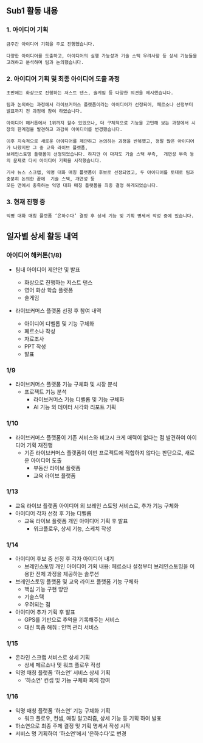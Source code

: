 ## **Sub1 활동 내용**

### 1. **아이디어 기획**
    
    금주간 아이디어 기획을 주로 진행했습니다. 
    
    다양한 아이디어를 도출하고, 아이디어의 실행 가능성과 기술 스택 우려사항 등 상세 기능들을 고려하고 분석하며 팀과 논의했습니다.
    
### 2. **아이디어 기획 및 최종 아이디어 도출 과정**
    
    초반에는 화상으로 진행하는 저스트 댄스, 술게임 등 다양한 의견을 제시했습니다.
    
    팀과 논의하는 과정에서 라이브커머스 플랫폼이라는 아이디어가 선정되어, 페르소나 선정부터 발표까지 전 과정에 참여 하였습니다. 
    
    아이디어 해커톤에서 1위까지 할수 있었으나, 더 구체적으로 기능을 고민해 보는 과정에서 시장의 한계점을 발견하고 과감히 아이디어를 변경했습니다.
    
    이후 지속적으로 새로운 아이디어를 제안하고 논의하는 과정을 반복했고, 정말 많은 아이디어가 나왔지만 그 중 교육 라이브 플랫폼, 
    브레인스토밍 플랫폼이 선정되었습니다. 하지만 이 마저도 기술 스택 부족,  개연성 부족 등의 문제로 다시 아이디어 기획을 시작했습니다.
    
    기사 뉴스 스크랩, 익명 대화 매칭 플랫폼이 후보로 선정되었고, 두 아이디어를 토대로 팀과 충분히 논의한 끝에  기술 스택, 개연성 등 
    모든 면에서 충족하는 익명 대화 매칭 플랫폼을 최종 결정 하게되었습니다.
    
### 3. **현재 진행 중**
    
    익명 대화 매칭 플랫폼 ‘은하수다’ 결정 후 상세 기능 및 기획 명세서 작성 중에 있습니다.
    

## 일자별 상세 활동 내역

### 아이디어 해커톤(1/8)

- 팀내 아이디어 제안안 및 발표
    - 화상으로 진행하는 저스트 댄스
    - 영어 화상 학습 플랫폼
    - 술게임

- 라이브커머스 플랫폼 선정 후 참여 내역
    - 아이디어 디벨롭 및 기능 구체화
    - 페르소나 작성
    - 자료조사
    - PPT 작성
    - 발표

### 1/9

- 라이브커머스 플랫폼 기능 구체화 및 시장 분석
    - 프로젝트 기능 분석
        - 라이브커머스 기능 디벨롭 및 기능 구체화
        - AI 기능 외 데이터 시각화 리포트 기획

### 1/10

- 라이브커머스 플랫폼이 기존 서비스와 비교시 크게 매력이 없다는 점 발견하여 아이디어 기획 재진행
    - 기존 라이브커머스 플랫폼이 이번 프로젝트에 적합하지 않다는 판단으로, 새로운 아이디어 도출
        - 부동산 라이브 플랫폼
        - 교육 라이브 플랫폼

### 1/13

- 교육 라이브 플랫폼 아이디어 외 브레인 스토밍 서비스로, 추가 기능 구체화
- 아이디어 각자 선정 후 기능 디벨롭
    - 교육 라이브 플랫폼 개인 아이디어 기획 후 발표
        - 워크플로우, 상세 기능, 스케치 작성

### 1/14

- 아이디어 후보 중 선정 후 각자 아이디어 내기
    - 브레인스토밍 개인 아이디어 기획 내용: 페르소나 설정부터 브레인스토밍을 이용한 전체 과정을 제공하는 솔루션 
- 브레인스토밍 플랫폼 및 교육 라이프 플랫폼 기능 구체화
    - 핵심 기능 구현 방안
    - 기술스택
    - 우려되는 점
- 아이디어 추가 기획 후 발표
    - GPS를 기반으로 추억을 기록해주는 서비스
    - 대신 톡좀 해줘 : 인맥 관리 서비스
    

### 1/15

- 온라인 스크랩 서비스로 상세 기획
    - 상세 페르소나 및 워크 플로우 작성
- 익명 매칭 플랫폼 ‘하소연’ 서비스 상세 기획
    - '하소연' 컨셉 및 기능 구체화 회의 참여

### 1/16

- 익명 매칭 플랫폼 ‘하소연’ 기능 구체화 기획
    - 워크 플로우, 컨셉, 매칭 알고리즘, 상세 기능 등 기획 하여 발표
- 하소연으로 최종 주제 결정 및 기획 명세서 작성 시작
- 서비스 명 기획하여 ‘하소연’에서 ‘은하수다’로 변경